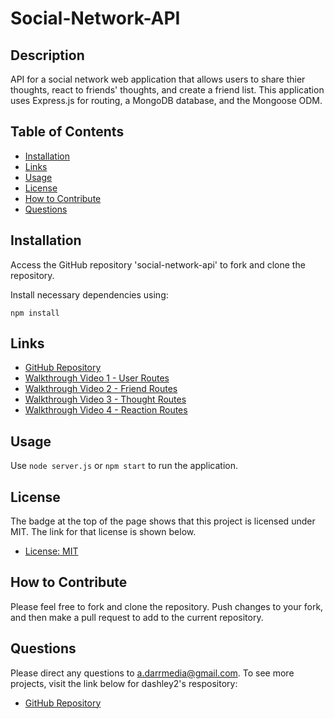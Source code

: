 # Social-Network-API
## Description
API for a social network web application that allows users to share thier thoughts, react to friends' thoughts, and create a friend list. This application uses Express.js for routing, a MongoDB database, and the Mongoose ODM.
## Table of Contents
- [Installation](#installation)
- [Links](#links)
- [Usage](#usage)
- [License](#license)
- [How to Contribute](#how-to-contribute)
- [Questions](#questions)
## Installation
Access the GitHub repository 'social-network-api' to fork and clone the repository.

Install necessary dependencies using:
````````````
npm install
````````````
## Links
- [GitHub Repository](https://github.com/dashley2/social-network-api.git)
- [Walkthrough Video 1 - User Routes ](https://drive.google.com/file/d/1TJ2-_-ZWdv-P3o777gFsR_3Z-7k44E1T/view)
- [Walkthrough Video 2 - Friend Routes ](https://drive.google.com/file/d/1NT1gs5JS8v8hbQGBrrXz4sH8lXhaMUAC/view)
- [Walkthrough Video 3 - Thought Routes](https://drive.google.com/file/d/18X3n_cMvOLWPk6z6kAg5DY5f1YwkUm8s/view)
- [Walkthrough Video 4 - Reaction Routes](https://drive.google.com/file/d/1HtCW56bmZIlQFV1Pzyskm4WGvNkcUprX/view)
## Usage
Use `node server.js` or `npm start` to run the application.
## License
The badge at the top of the page shows that this project is licensed under MIT. The link for that license is shown below.
- [License: MIT](https://opensource.org/licenses/MIT)
## How to Contribute
Please feel free to fork and clone the repository. Push changes to your fork, and then make a pull request to add to the current repository.
## Questions
Please direct any questions to a.darrmedia@gmail.com. To see more projects, visit the link below for dashley2's respository:
- [GitHub Repository](https://github.com/dashley2)

